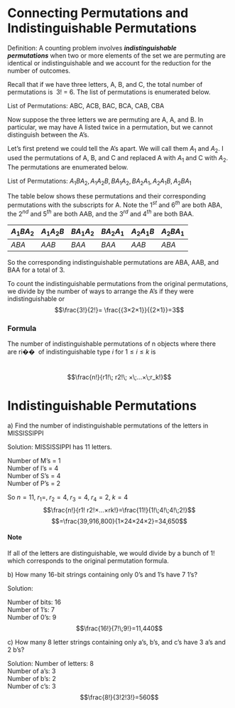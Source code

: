 # Connecting Permutations and Indistinguishable Permutations

Definition: A counting problem involves _**indistinguishable permutations**_ when two or more elements of the set we are permuting are identical or indistinguishable and we account for the reduction for the number of outcomes.

Recall that if we have three letters, A, B, and C, the total number of permutations is  3! = 6. The list of permutations is enumerated below.

  
List of Permutations: ABC, ACB, BAC, BCA, CAB, CBA

  
Now suppose the three letters we are permuting are A, A, and B. In particular, we may have A listed twice in a permutation, but we cannot distinguish between the A’s.

  
Let’s first pretend we could tell the A’s apart. We will call them $A_1$ and $A_2$. I used the permutations of A, B, and C and replaced A with $A_1$ and C with $A_2$. The permutations are enumerated below.

  
List of Permutations: $A_1BA_2, A_1A_2B, BA_1A_2, BA_2A_1, A_2A_1B, A_2BA_1$
  
The table below shows these permutations and their corresponding permutations with the subscripts for A. Note the $1^{st}$ and $6^{th}$ are both ABA, the $2^{nd}$ and $5^{th}$ are both AAB, and the $3^{rd}$ and $4^{th}$ are both BAA.

|$A_1BA_2$|$A_1A_2B$|$BA_1A_2$|$BA_2A_1$|$A_2A_1B$|$A_2BA_1$|
|---|---|---|---|---|---|
|$ABA$|$AAB$|$BAA$|$BAA$|$AAB$|$ABA$|

So the corresponding indistinguishable permutations are ABA, AAB, and BAA for a total of 3.

To count the indistinguishable permutations from the original permutations, we divide by the number of ways to arrange the A’s if they were indistinguishable or $$\frac{3!}{2!}= \frac{{3×2×1}}{{2×1}}=3$$
### Formula
The number of indistinguishable permutations of n objects where there are ri��  of indistinguishable type $i$ for $1≤i≤k$ is

 $$\frac{n!}{r1!\; r2!\; ×\;...×\;r_k!}$$
# Indistinguishable Permutations
a) Find the number of indistinguishable permutations of the letters in MISSISSIPPI

  
Solution: MISSISSIPPI has 11 letters.

Number of M’s = 1  
Number of I’s = 4  
Number of S’s = 4  
Number of P’s = 2

So $n=11,\;r_1=,\;r_2=4,\;r_3=4,\;r_4=2,\;k=4$
 $$\frac{n!}{r1! r2!×...×rk!}=\frac{11!}{1!\;4!\;4!\;2!}$$
$$=\frac{39,916,800}{1×24×24×2}=34,650$$

#### Note 
If all of the letters are distinguishable, we would divide by a bunch of 1! which corresponds to the original permutation formula.

b) How many 16-bit strings containing only 0’s and 1’s have 7 1’s?

Solution:

Number of bits: 16  
Number of 1’s: 7  
Number of 0’s: 9
$$\frac{16!}{7!\;9!}=11,440$$

c) How many 8 letter strings containing only a’s, b’s, and c’s have 3 a’s and 2 b’s?

Solution:
Number of letters: 8  
Number of a’s: 3  
Number of b’s: 2  
Number of c’s: 3  
$$\frac{8!}{3!2!3!}=560$$
